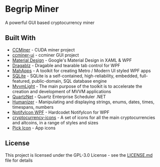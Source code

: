 # Begrip Miner

A powerful GUI based cryptocurrency miner

## Built With

* [CCMiner](https://github.com/tpruvot/ccminer) - CUDA miner project
* [ccminer-ui](https://github.com/ThrDev/ccminer-ui) - ccminer GUI project
* [Material Design](https://github.com/ButchersBoy/MaterialDesignInXamlToolkit) - Google's Material Design in XAML & WPF
* [Dragablz](https://github.com/ButchersBoy/Dragablz) - Dragable and tearable tab control for WPF
* [MahApps](https://github.com/MahApps/MahApps.Metro) - A toolkit for creating Metro / Modern UI styled WPF apps
* [SQLite](https://www.sqlite.org) - SQLite is a self-contained, high-reliability, embedded, full-featured, public-domain, SQL database engine
* [MvvmLight](https://github.com/lbugnion/mvvmlight) - The main purpose of the toolkit is to accelerate the creation and development of MVVM applications
* [QuartzNet](https://github.com/quartznet/quartznet) - Quartz Enterprise Scheduler .NET
* [Humanizer](https://github.com/Humanizr/Humanizer) - Manipulating and displaying strings, enums, dates, times, timespans, numbers
* [NotifyIcon WPF](https://bitbucket.org/hardcodet/notifyicon-wpf) - Hardcodet NotifyIcon for WPF
* [cryptocurrency-icons](https://github.com/cjdowner/cryptocurrency-icons) - A set of icons for all the main cryptocurrencies and altcoins, in a range of styles and sizes
* [Pick Icon](https://www.freepik.com) - App icons

## License

This project is licensed under the GPL-3.0 License - see the [LICENSE.md](LICENSE.md) file for details
